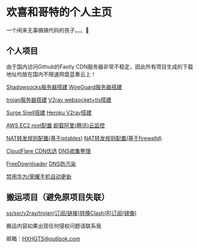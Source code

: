 # 欢喜和哥特的个人主页

一个闲来无事搞搞代码的孩子。。。🤮

## 个人项目

由于国内访问Github的Fastly CDN服务器非常不稳定，因此所有项目生成的下载地址均放在国内不限速网盘蓝奏云上！

[Shadowsocks服务器搭建](https://hxhgts.icu/SSServer/)  [WireGuard服务器搭建](https://hxhgts.icu/WireGuardServer/)

[trojan服务器搭建](https://hxhgts.icu/TrojanServer/) [V2ray websocket+tls搭建](https://hxhgts.icu/v2ray-websocket-tls-nginx/)

[Surge Snell搭建](https://hxhgts.icu/SnellServer/)  [Heroku V2ray搭建](https://hxhgts.icu/v2ray-heroku/)

[AWS EC2 root配置](https://hxhgts.icu/AWSECSRoot/)  [卸载阿里(腾讯)云监控](https://hxhgts.icu/AliyunProtectUninstall/)

[NAT转发规则配置(基于iptables)](https://hxhgts.icu/NATConfigGenerator-iptables/)  [NAT转发规则配置(基于firewalld)](https://hxhgts.icu/NATConfigGenerator/)

[CloudFlare CDN优选](https://hxhgts.icu/CloudFlareIP/)  [DNS收集整理](https://hxhgts.icu/GreatDNS/)

[FreeDownloader](https://hxhgts.icu/FreeDownloader/)  [DNS防污染](https://hxhgts.icu/AntiDNSPollute/)

[禁用华为/荣耀手机自动更新](https://hxhgts.icu/HuaweiAntiUpdate/) 

## 搬运项目（避免原项目失联）

[ss/ssr/v2ray/trojan(订阅/链接)转换Clash(R)订阅(镜像)](https://hxhgts.icu/ClashRuleTransfer/)

搬运内容如果出现任何侵权问题请联系我

邮箱：[HXHGTS@outlook.com](HXHGTS@outlook.com)
